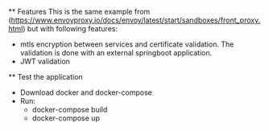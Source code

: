 ** Features
This is the same example from (https://www.envoyproxy.io/docs/envoy/latest/start/sandboxes/front_proxy.html) but with following features:

* mtls encryption between services and certificate validation. The validation is done with an external springboot application.
* JWT validation


** Test the application
* Download docker and docker-compose
* Run:
  - docker-compose build
  - docker-compose up
